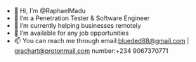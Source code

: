 - 👋 Hi, I’m @RaphaelMadu
- 👀 I’m a Penetration Tester & Software Engineer
- 🌱 I’m currently helping businesses remotely
- 💞️ I’m available for any job opportunities 
- 📫 You can reach me through 
email:blueded88@gmail.com | grachart@protonmail.com
number:+234 9067370771

<!---
RaphaelMadu/About-Me is a ✨ special ✨ repository because its `README.md` (this file) appears on your GitHub profile.
You can click the Preview link to take a look at your changes.
--->
